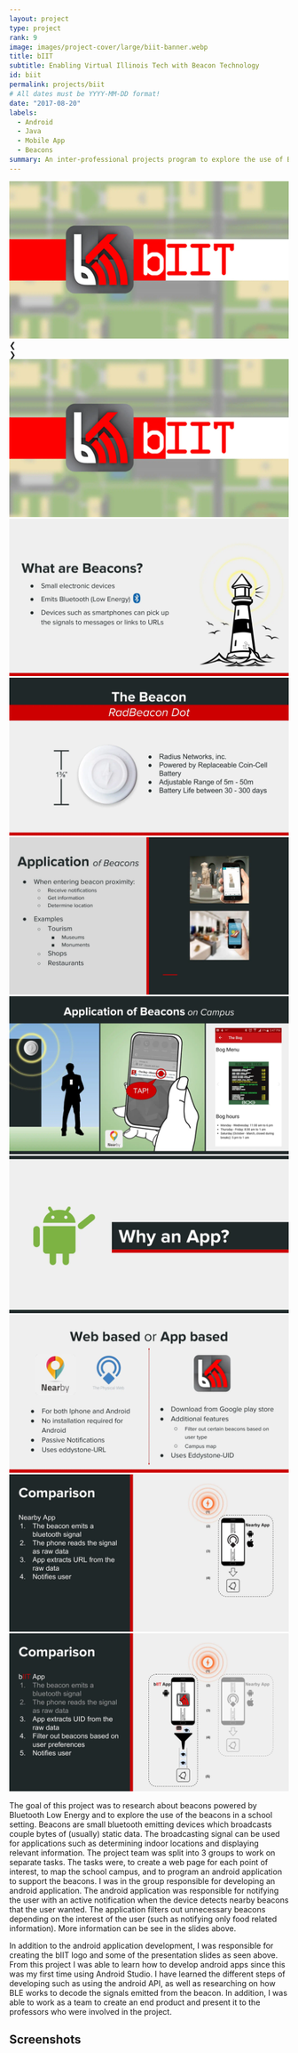 ```yaml
---
layout: project
type: project
rank: 9
image: images/project-cover/large/biit-banner.webp
title: bIIT
subtitle: Enabling Virtual Illinois Tech with Beacon Technology
id: biit
permalink: projects/biit
# All dates must be YYYY-MM-DD format!
date: "2017-08-20"
labels:
  - Android
  - Java
  - Mobile App
  - Beacons
summary: An inter-professional projects program to explore the use of BLE beacons for a school setting
---
```

<div class="rounded centered slide-show" style="max-width: 800px;" tabindex="1">
  <div class="slide-show-view">
    <div class="cursor slide-container">
      <!--<img class="ref slide-content" src="images/biit/campus-map.png">-->
      <!--<div class="ref slide-content" style="background-image: url(/images/biit/campus-map.png); height: 350px;"></div>-->
      <img class="ref active slide-content" src="/images/biit/presentation/0.webp">
      <div class="slide-content" style="background-image: url(/images/biit/presentation/1.webp);"></div>
      <div class="slide-content" style="background-image: url(/images/biit/presentation/2.webp);"></div>
      <div class="slide-content" style="background-image: url(/images/biit/presentation/3.webp);"></div>
      <div class="slide-content" style="background-image: url(/images/biit/presentation/4.webp);"></div>
      <div class="slide-content" style="background-image: url(/images/biit/presentation/5.webp);"></div>
      <div class="slide-content" style="background-image: url(/images/biit/presentation/6.webp);"></div>
      <div class="slide-content" style="background-image: url(/images/biit/presentation/7.webp);"></div>
      <div class="slide-content" style="background-image: url(/images/biit/presentation/8.webp);"></div>
    </div>
    <a class="cursor left slide-navi">
      <div class="slide-navi-bkgnd"></div>
      <div class="slide-navi-arrow">❮</div>
    </a>
    <a class="cursor right slide-navi">
      <div class="slide-navi-bkgnd"></div>
      <div class="slide-navi-arrow">❯</div>
    </a>
    <div class="progress"></div>
  </div>

  <div class="slide-previews-container">
    <div class="slide-previews">
        <img class="slide-preview" src="/images/biit/presentation/0.webp">
        <img class="slide-preview" src="/images/biit/presentation/1.webp">
        <img class="slide-preview" src="/images/biit/presentation/2.webp">
        <img class="slide-preview" src="/images/biit/presentation/3.webp">
        <img class="slide-preview" src="/images/biit/presentation/4.webp">
        <img class="slide-preview" src="/images/biit/presentation/5.webp">
        <img class="slide-preview" src="/images/biit/presentation/6.webp">
        <img class="slide-preview" src="/images/biit/presentation/7.webp">
        <img class="slide-preview" src="/images/biit/presentation/8.webp">
    </div>
    <div class="right small fadeout"></div>
    <div class="left small fadeout"></div>
  </div>
</div>

<div class="ui hidden divider"></div>

<p>
  The goal of this project was to research about beacons powered by Bluetooth Low Energy and to explore the use of the beacons in a school setting. Beacons are small bluetooth emitting devices which broadcasts couple bytes of (usually) static data. The broadcasting signal can be used for applications such as determining indoor locations and displaying relevant information. The project team was split into 3 groups to work on separate tasks. The tasks were, to create a web page for each point of interest, to map the school campus, and to program an android application to support the beacons. I was in the group responsible for developing an android application. The android application was responsible for notifying the user with an active notification when the device detects nearby beacons that the user wanted. The application filters out unnecessary beacons depending on the interest of the user (such as notifying only food related information).  More information can be see in the slides above.
</p>

<p>
  In addition to the android application development, I was responsible for creating the bIIT logo and some of the presentation slides as seen above. From this project I was able to learn how to develop android apps since this was my first time using Android Studio. I have learned the different steps of developing such as using the android API, as well as researching on how BLE works to decode the signals emitted from the beacon. In addition, I was able to work as a team to create an end product and present it to the professors who were involved in the project.
</p>

<div class="ui section divider"></div>

<h2>Screenshots</h2>

<div class="paragraph rounded centered slide-show" style="max-width: 800px;" tabindex="1">
  <div class="slide-show-view">
    <div class="cursor slide-container">
      <!--<img class="ref slide-content" src="images/biit/campus-map.png">-->
      <!--<div class="ref slide-content" style="background-image: url(/images/biit/campus-map.png); height: 350px;"></div>-->
      <div class="ref slide-content" style="background-image: url(/images/biit/screenshot-map.webp); height: 400px;"></div>
      <div class="slide-content" style="background-image: url(/images/biit/screenshot-nearby.webp);"></div>
      <div class="slide-content" style="background-image: url(/images/biit/screenshot-notification.webp);"></div>
      <div class="slide-content" style="background-image: url(/images/biit/screenshot-detail.webp);"></div>
      <div class="slide-content" style="background-image: url(/images/biit/screenshot-filter-presets.webp);"></div>
    </div>
    <a class="cursor left slide-navi">
      <div class="slide-navi-bkgnd"></div>
      <div class="slide-navi-arrow">❮</div>
    </a>
    <a class="cursor right slide-navi">
      <div class="slide-navi-bkgnd"></div>
      <div class="slide-navi-arrow">❯</div>
    </a>
    <div class="progress"></div>
  </div>

  <div class="slide-previews-container">
    <div class="slide-previews">
        <img class="slide-preview" src="/images/biit/screenshot-map.webp">
        <img class="slide-preview" src="/images/biit/screenshot-nearby.webp">
        <img class="slide-preview" src="/images/biit/screenshot-notification.webp">
        <img class="slide-preview" src="/images/biit/screenshot-detail.webp">
        <img class="slide-preview" src="/images/biit/screenshot-filter-presets.webp">
    </div>
    <div class="right small fadeout"></div>
    <div class="left small fadeout"></div>
  </div>

  <div class="slide-caption-view">
    <div class="slide-caption-container">
      <div class="slide-captions">
        <div class="active slide-caption">
          <h3 class="heading">Main Screen</h3>
          <div class="desc">The bIIT app will launch into the layout seen above. The main screen displays the campus map with all of the beacons placed corresponding to the location on the campus. When a beacon is nearby, the beacon marker will light up with a blue glow. At any point in time, the user can touch any beacon on the map to reveal information of the beacon (as seen above as the card on the top part of the app). The user can then tap the card to be directed to a website which contains further details about the point of interest. An addition, the user can press the bottom right button to display a list of nearby beacons (with the blue icon).</div>
        </div>
        <div class="slide-caption">
          <h3 class="heading">Nearby Beacons</h3>
          <div class="desc">The beacons that are currently available will be shown in this activity. The beacons are sorted by the signal strength of the beacons which gives a good approximate distance of the beacons relative to each other. Although the signal strength will vary depending if the beacon has a direct line of site with the device, the signal strength gave a good estimate of the distance when tested during development.</div>
        </div>
        <div class="slide-caption">
          <h3 class="heading">Receiving Notification</h3>
          <div class="desc">The bIIT app also runs in the background to periodically check for new beacons. In order to save the device memory, the frequency and the duration of the scan is tuned to save energy without sacrificing the miss rate of nearby beacons</div>
        </div>
        <div class="slide-caption">
          <h3 class="heading">Location Information</h3>
           <div class="desc">The location description activity embeds a HTML website (created by the website team) which displays information of the point of interest. The location information can range from information of the building, to today's menu for the campus's main dining area.</div>
        </div>
        <div class="slide-caption">
          <h3 class="heading">Filtering Beacons</h3>
          <div class="desc">The application can filter out certain types of beacons depending on the user needs. Since there may be many beacons on campus, it is important to notify the most relaxant beacons to the user. Although the beacons can be detected by the nearby app, the user will often miss the relevant notifications when navigating places with beacons that are densely placed. This is why the application has a filter function to weed out the beacons that are unnecessary to the user. However, choosing a filter might be overwhelming, so to simplify the process, users can select filter presets (students, faculty, etc.) that fit their needs.</div>
        </div>
      </div>
      <div class="active gradient"></div>
    </div>
    <div class="cursor active read-more">
      <i class="ui down arrow icon"></i>Read More
    </div>
  </div>
</div>

<div class="ui hidden divider"></div>

<p style="text-align: right;">
  Source: <a href="https://github.com/shuao23/IITBeaconProject" target="_blank"><i class="large github icon"></i>shuao23/IITBeaconProject</a>
</p>